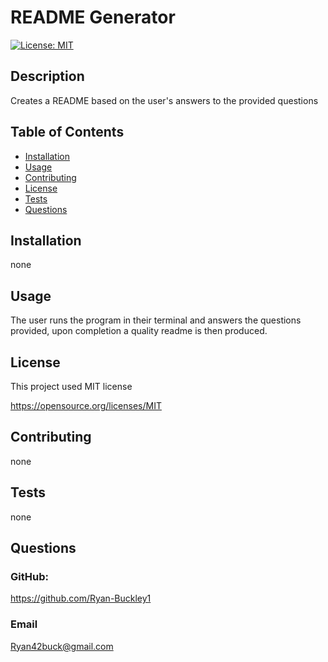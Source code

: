 # README Generator
  [![License: MIT](https://img.shields.io/badge/License-MIT-yellow.svg)](https://opensource.org/licenses/MIT)
  
  ## Description
  Creates a README based on the user's answers to the provided questions

  ## Table of Contents

  - [Installation](#installation)
  - [Usage](#usage)
  - [Contributing](#contributing)
  - [License](#license)
  - [Tests](#tests)
  - [Questions](#questions)

  ## Installation
  none

  ## Usage
  The user runs the program in their terminal and answers the questions provided, upon completion a quality readme is then produced.

  
## License


This project used MIT license

https://opensource.org/licenses/MIT
    

  ## Contributing
  none

  ## Tests
  none

  ## Questions
  ### GitHub:
  https://github.com/Ryan-Buckley1
  ### Email
  Ryan42buck@gmail.com
